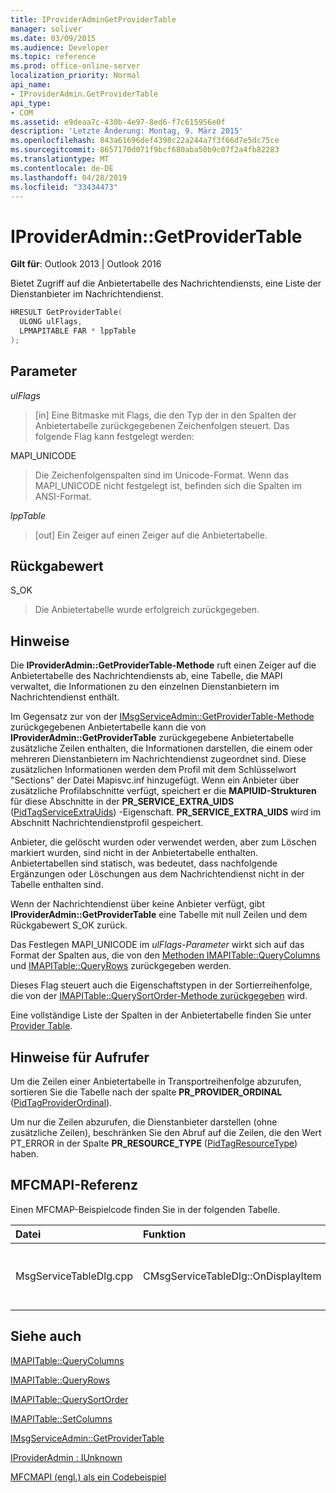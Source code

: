 ```yaml
---
title: IProviderAdminGetProviderTable
manager: soliver
ms.date: 03/09/2015
ms.audience: Developer
ms.topic: reference
ms.prod: office-online-server
localization_priority: Normal
api_name:
- IProviderAdmin.GetProviderTable
api_type:
- COM
ms.assetid: e9deaa7c-430b-4e97-8ed6-f7c615956e0f
description: 'Letzte Änderung: Montag, 9. März 2015'
ms.openlocfilehash: 843a61696def4398c22a244a7f3f66d7e5dc75ce
ms.sourcegitcommit: 8657170d071f9bcf680aba50b9c07f2a4fb82283
ms.translationtype: MT
ms.contentlocale: de-DE
ms.lasthandoff: 04/28/2019
ms.locfileid: "33434473"
---
```

# <a name="iprovideradmingetprovidertable"></a>IProviderAdmin::GetProviderTable

  
  
**Gilt für**: Outlook 2013 | Outlook 2016 
  
Bietet Zugriff auf die Anbietertabelle des Nachrichtendiensts, eine Liste der Dienstanbieter im Nachrichtendienst.
  
```cpp
HRESULT GetProviderTable(
  ULONG ulFlags,
  LPMAPITABLE FAR * lppTable
);
```

## <a name="parameters"></a>Parameter

 _ulFlags_
  
> [in] Eine Bitmaske mit Flags, die den Typ der in den Spalten der Anbietertabelle zurückgegebenen Zeichenfolgen steuert. Das folgende Flag kann festgelegt werden:
    
MAPI_UNICODE 
  
> Die Zeichenfolgenspalten sind im Unicode-Format. Wenn das MAPI_UNICODE nicht festgelegt ist, befinden sich die Spalten im ANSI-Format.
    
 _lppTable_
  
> [out] Ein Zeiger auf einen Zeiger auf die Anbietertabelle.
    
## <a name="return-value"></a>Rückgabewert

S_OK 
  
> Die Anbietertabelle wurde erfolgreich zurückgegeben.
    
## <a name="remarks"></a>Hinweise

Die **IProviderAdmin::GetProviderTable-Methode** ruft einen Zeiger auf die Anbietertabelle des Nachrichtendiensts ab, eine Tabelle, die MAPI verwaltet, die Informationen zu den einzelnen Dienstanbietern im Nachrichtendienst enthält. 
  
Im Gegensatz zur von der [IMsgServiceAdmin::GetProviderTable-Methode](imsgserviceadmin-getprovidertable.md) zurückgegebenen Anbietertabelle kann die von **IProviderAdmin::GetProviderTable** zurückgegebene Anbietertabelle zusätzliche Zeilen enthalten, die Informationen darstellen, die einem oder mehreren Dienstanbietern im Nachrichtendienst zugeordnet sind. Diese zusätzlichen Informationen werden dem Profil mit dem Schlüsselwort "Sections" der Datei Mapisvc.inf hinzugefügt. Wenn ein Anbieter über zusätzliche Profilabschnitte verfügt, speichert er die **MAPIUID-Strukturen** für diese Abschnitte in der **PR_SERVICE_EXTRA_UIDS** ([PidTagServiceExtraUids](pidtagserviceextrauids-canonical-property.md)) -Eigenschaft. **PR_SERVICE_EXTRA_UIDS** wird im Abschnitt Nachrichtendienstprofil gespeichert. 
  
Anbieter, die gelöscht wurden oder verwendet werden, aber zum Löschen markiert wurden, sind nicht in der Anbietertabelle enthalten. Anbietertabellen sind statisch, was bedeutet, dass nachfolgende Ergänzungen oder Löschungen aus dem Nachrichtendienst nicht in der Tabelle enthalten sind. 
  
Wenn der Nachrichtendienst über keine Anbieter verfügt, gibt **IProviderAdmin::GetProviderTable** eine Tabelle mit null Zeilen und dem Rückgabewert S_OK zurück. 
  
Das Festlegen MAPI_UNICODE im  _ulFlags-Parameter_ wirkt sich auf das Format der Spalten aus, die von den [Methoden IMAPITable::QueryColumns](imapitable-querycolumns.md) und [IMAPITable::QueryRows](imapitable-queryrows.md) zurückgegeben werden. 
  
Dieses Flag steuert auch die Eigenschaftstypen in der Sortierreihenfolge, die von der [IMAPITable::QuerySortOrder-Methode zurückgegeben](imapitable-querysortorder.md) wird. 
  
Eine vollständige Liste der Spalten in der Anbietertabelle finden Sie unter [Provider Table](provider-tables.md). 
  
## <a name="notes-to-callers"></a>Hinweise für Aufrufer

Um die Zeilen einer Anbietertabelle in Transportreihenfolge abzurufen, sortieren Sie die Tabelle nach der spalte **PR_PROVIDER_ORDINAL** ([PidTagProviderOrdinal](pidtagproviderordinal-canonical-property.md)). 
  
Um nur die Zeilen abzurufen, die Dienstanbieter darstellen (ohne zusätzliche Zeilen), beschränken Sie den Abruf auf die Zeilen, die den Wert PT_ERROR in der Spalte **PR_RESOURCE_TYPE** ([PidTagResourceType](pidtagresourcetype-canonical-property.md)) haben.
  
## <a name="mfcmapi-reference"></a>MFCMAPI-Referenz

Einen MFCMAP-Beispielcode finden Sie in der folgenden Tabelle.
  
|**Datei**|**Funktion**|**Comment**|
|:-----|:-----|:-----|
| MsgServiceTableDlg.cpp  <br/> |CMsgServiceTableDlg::OnDisplayItem  <br/> |MFCMAPI verwendet die **IProviderAdmin::GetProviderTable-Methode,** um die Tabelle der Anbieter zum Rendern in einem neuen Dialogfeld zu erhalten.  <br/> |
   
## <a name="see-also"></a>Siehe auch



[IMAPITable::QueryColumns](imapitable-querycolumns.md)
  
[IMAPITable::QueryRows](imapitable-queryrows.md)
  
[IMAPITable::QuerySortOrder](imapitable-querysortorder.md)
  
[IMAPITable::SetColumns](imapitable-setcolumns.md)
  
[IMsgServiceAdmin::GetProviderTable](imsgserviceadmin-getprovidertable.md)
  
[IProviderAdmin : IUnknown](iprovideradminiunknown.md)


[MFCMAPI (engl.) als ein Codebeispiel](mfcmapi-as-a-code-sample.md)

